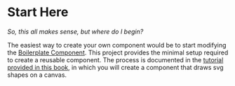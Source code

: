 # Start Here

_So, this all makes sense, but where do I begin?_

The easiest way to create your own component would be to start modifying the [Boilerplate Component](../libraries/COMPONENT-BOILERPLATE.md). This project provides the minimal setup required to create a reusable component.  The process is documented in the [tutorial provided in this book](/tutorial.md), in which you will create a component that draws svg shapes on a canvas.

